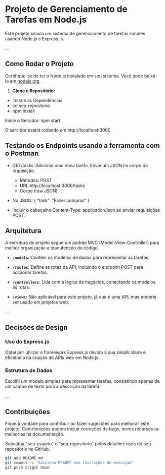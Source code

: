 # Projeto de Gerenciamento de Tarefas em Node.js

Este projeto simula um sistema de gerenciamento de tarefas simples usando Node.js e Express.js.

...

## Como Rodar o Projeto

Certifique-se de ter o Node.js instalado em seu sistema. Você pode baixá-lo em [nodejs.org](https://nodejs.org/).

1. **Clone o Repositório:**

- Instale as Dependências:
- cd seu-repositorio
- npm install

Inicie o Servidor:
npm start

O servidor estará rodando em http://localhost:3000.

## Testando os Endpoints usando a ferramenta com o Postman

- GET/tasks: Adiciona uma nova tarefa. Envie um JSON no corpo da requisição.
  - Métodos: POST
  - URL:http://localhost:3000/tasks
  - Corpo (raw JSON)

- No JSON:
{
  "task": "Fazer compras"
}

- incluir o cabeçalho Content-Type: application/json ao enviar requisições POST.

## Arquitetura

A estrutura do projeto segue um padrão MVC (Model-View-Controller) para melhor organização e manutenção do código.

- **`/models`:** Contém os modelos de dados para representar as tarefas.

- **`/routes`:** Define as rotas da API, incluindo o endpoint POST para adicionar tarefas.

- **`/controllers`:** Lida com a lógica de negócios, conectando os modelos às rotas.

- **`/views`:** Não aplicável para este projeto, já que é uma API, mas poderia ser usado em projetos web.

...

## Decisões de Design

### Uso do Express.js

Optei por utilizar o framework Express.js devido à sua simplicidade e eficiência na criação de APIs web em Node.js.

### Estrutura de Dados

Escolhi um modelo simples para representar tarefas, consistindo apenas de um campo de texto para a descrição da tarefa.

...

## Contribuições

Fique à vontade para contribuir ou fazer sugestões para melhorar este projeto. Contribuições podem incluir correções de bugs, novos recursos ou melhorias na documentação.

Substitua "seu-usuario" e "seu-repositorio" pelos detalhes reais do seu repositório no GitHub.

```bash
git add README.md
git commit -m "Adiciona README com instruções de execução"
git push origin main

